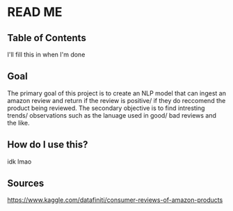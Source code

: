 # READ ME

## Table of Contents

I'll fill this in when I'm done 

## Goal

The primary goal of this project is to create an NLP model that can ingest an amazon review and return if the review is positive/ if they do reccomend the product being reviewed. The secondary objective is to find intresting trends/ observations such as the lanuage used in good/ bad reviews and the like. 

## How do I use this?

idk lmao

## Sources


https://www.kaggle.com/datafiniti/consumer-reviews-of-amazon-products